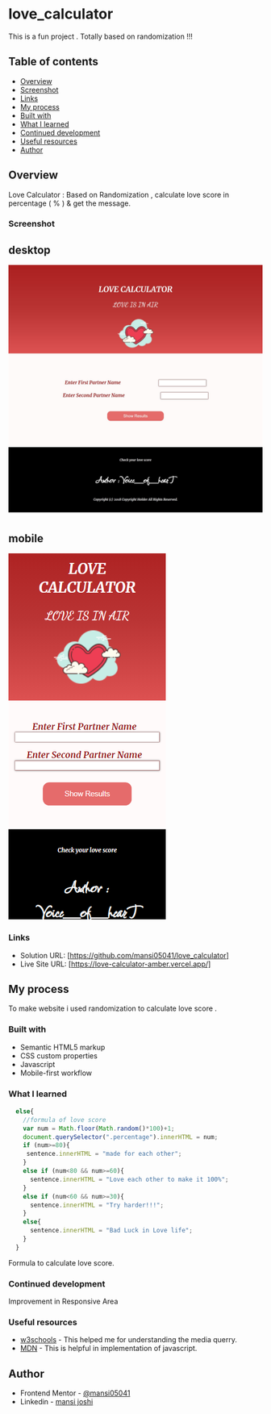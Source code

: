 # love_calculator
This is a fun project . Totally based on randomization !!! 

## Table of contents

- [Overview](#overview)
- [Screenshot](#screenshot)
- [Links](#links)
- [My process](#my-process)
- [Built with](#built-with)
- [What I learned](#what-i-learned)
- [Continued development](#continued-development)
- [Useful resources](#useful-resources)
- [Author](#author)

## Overview
Love Calculator : Based on Randomization , calculate love score in percentage ( % ) & get the message.

### Screenshot
## desktop
![Desktop](./screenshot/desktop.png)
## mobile
![Mobile](./screenshot/mobile.png)

### Links

- Solution URL: [https://github.com/mansi05041/love_calculator]
- Live Site URL: [https://love-calculator-amber.vercel.app/]

## My process

To make website i used randomization to calculate love score .

### Built with

- Semantic HTML5 markup
- CSS custom properties
- Javascript
- Mobile-first workflow

### What I learned

```js
  else{
    //formula of love score
    var num = Math.floor(Math.random()*100)+1;
    document.querySelector(".percentage").innerHTML = num;
    if (num>=80){
     sentence.innerHTML = "made for each other";
    }
    else if (num<80 && num>=60){
      sentence.innerHTML = "Love each other to make it 100%";
    }
    else if (num<60 && num>=30){
      sentence.innerHTML = "Try harder!!!";
    }
    else{
      sentence.innerHTML = "Bad Luck in Love life";
    }
  }

```
Formula to calculate love score.

### Continued development

Improvement in Responsive Area

### Useful resources

- [w3schools](https://www.w3schools.com/css/css_rwd_mediaqueries.asp) - This helped me for understanding the media querry.
- [MDN](https://developer.mozilla.org/en-US/) - This is helpful in implementation of javascript.

## Author

- Frontend Mentor - [@mansi05041](https://www.frontendmentor.io/profile/mansi05041)
- Linkedin - [mansi joshi](https://www.linkedin.com/in/mansi-joshi-663aa81a0/)

